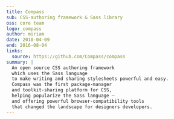 ```yaml
---
title: Compass
sub: CSS-authoring framework & Sass library
oss: core team
logo: compass
author: miriam
date: 2010-04-09
end: 2016-08-04
links:
  source: https://github.com/Compass/compass
summary: |
  An open source CSS authoring framework
  which uses the Sass language
  to make writing and sharing stylesheets powerful and easy.
  Compass was the first package-manager
  and toolkit-sharing platform for CSS,
  helping popularize the Sass language –
  and offering powerful browser-compatibility tools
  that changed the landscape for designers developers.
---
```

